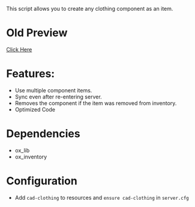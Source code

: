 This script allows you to create any clothing component as an item.

# Old Preview
[Click Here](https://youtu.be/Giy2gnHiIYo)

# Features: 
- Use multiple component items.
- Sync even after re-entering server.
- Removes the component if the item was removed from inventory.
- Optimized Code

# Dependencies
* ox_lib
* ox_inventory

# Configuration 
* Add `cad-clothing` to resources and `ensure cad-clothing` in `server.cfg`